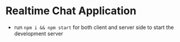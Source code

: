 # Realtime Chat Application


- run ```npm i && npm start``` for both client and server side to start the development server
